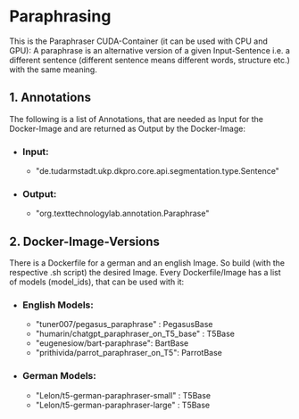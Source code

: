 # Paraphrasing

This is the Paraphraser CUDA-Container (it can be used with CPU and GPU): A paraphrase is an alternative version of a given Input-Sentence i.e. a different sentence (different sentence means different words, structure etc.) with the same meaning.

## 1. Annotations
  The following is a list of Annotations, that are needed as Input for the Docker-Image and are returned as     Output by the Docker-Image:
  - ### Input:
    - "de.tudarmstadt.ukp.dkpro.core.api.segmentation.type.Sentence"
  - ### Output:
    - "org.texttechnologylab.annotation.Paraphrase"

## 2. Docker-Image-Versions
  There is a Dockerfile for a german and an english Image. So build (with the respective .sh script) the desired Image. Every Dockerfile/Image has a list of models (model_ids), that can be used with it:
  - ### English Models:
    - "tuner007/pegasus_paraphrase" : PegasusBase
    - "humarin/chatgpt_paraphraser_on_T5_base" : T5Base
    - "eugenesiow/bart-paraphrase": BartBase
    - "prithivida/parrot_paraphraser_on_T5": ParrotBase
  - ### German Models:
    - "Lelon/t5-german-paraphraser-small" : T5Base
    - "Lelon/t5-german-paraphraser-large" : T5Base

